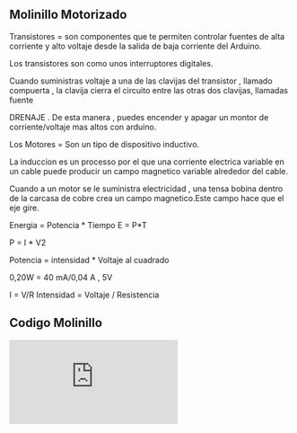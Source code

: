 ## Molinillo Motorizado 

Transistores = son componentes que te permiten controlar fuentes de alta corriente y alto voltaje desde la salida de baja corriente del Arduino. 

Los transistores son como unos interruptores digitales.

Cuando suministras voltaje a una de las clavijas del transistor , llamado compuerta , la clavija cierra el circuito entre las otras dos clavijas, llamadas fuente

DRENAJE . De esta manera , puedes encender y apagar un montor de corriente/voltaje mas altos con arduino.

Los Motores = Son un tipo de dispositivo inductivo. 

La induccion es un processo por el que una corriente electrica variable en un cable puede producir un campo magnetico variable alrededor del cable.

Cuando a un motor se le suministra electricidad , una tensa bobina dentro de la carcasa de cobre crea un campo magnetico.Este campo hace que el eje gire.

Energia = Potencia * Tiempo
E = P*T

P = I * V2

Potencia = intensidad * Voltaje al cuadrado 

0,20W =   40 mA/0,04 A , 5V

I = V/R
Intensidad = Voltaje / Resistencia

## Codigo Molinillo

![codigo](https://github.com/aRnAu1012/arduino./blob/main/codigo%20molinillo.md)



